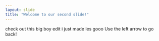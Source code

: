 ```yaml
---
layout: slide
title: "Welcome to our second slide!"
---
```

check out this big boy edit i just made les gooo
Use the left arrow to go back!
